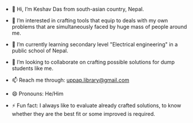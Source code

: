 - 👋 Hi, I’m Keshav Das from south-asian country, Nepal.
- 👀 I’m interested in crafting tools that equip to deals with my own problems that are simultaneously faced by huge mass of people around me.
- 🌱 I’m currently learning secondary level "Electrical engineering" in a public school of Nepal.
- 💞️ I’m looking to collaborate on crafting possible solutions for dump students like me.
- 📫 Reach me through: uppap.library@gmail.com
  
- 😄 Pronouns: He/Him
- ⚡ Fun fact: I always like to evaluate already crafted solutions, to know whether they are the best fit or some improved is required.
    

<!---
keshav-library/keshav-library is a ✨ special ✨ repository because its `README.md` (this file) appears on your GitHub profile.
You can click the Preview link to take a look at your changes.
--->
